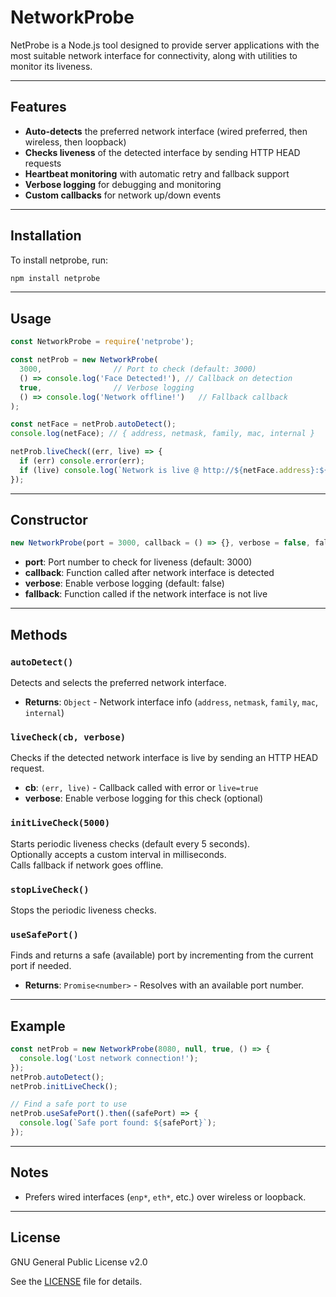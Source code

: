 # NetworkProbe

NetProbe is a Node.js tool designed to provide server applications with the most suitable network interface for connectivity, along with utilities to monitor its liveness.

---

## Features

- **Auto-detects** the preferred network interface (wired preferred, then wireless, then loopback)
- **Checks liveness** of the detected interface by sending HTTP HEAD requests
- **Heartbeat monitoring** with automatic retry and fallback support
- **Verbose logging** for debugging and monitoring
- **Custom callbacks** for network up/down events

---

## Installation

To install netprobe, run:

```bash
npm install netprobe
```

---

## Usage

```javascript
const NetworkProbe = require('netprobe');

const netProb = new NetworkProbe(
  3000,                // Port to check (default: 3000)
  () => console.log('Face Detected!'), // Callback on detection
  true,                // Verbose logging
  () => console.log('Network offline!')   // Fallback callback
);

const netFace = netProb.autoDetect();
console.log(netFace); // { address, netmask, family, mac, internal }

netProb.liveCheck((err, live) => {
  if (err) console.error(err);
  if (live) console.log(`Network is live @ http://${netFace.address}:${netProb.port}`);
});
```

---

## Constructor

```javascript
new NetworkProbe(port = 3000, callback = () => {}, verbose = false, fallback = () => {})
```

- **port**: Port number to check for liveness (default: 3000)
- **callback**: Function called after network interface is detected
- **verbose**: Enable verbose logging (default: false)
- **fallback**: Function called if the network interface is not live

---

## Methods

### `autoDetect()`

Detects and selects the preferred network interface.

- **Returns**: `Object` - Network interface info (`address`, `netmask`, `family`, `mac`, `internal`)

### `liveCheck(cb, verbose)`

Checks if the detected network interface is live by sending an HTTP HEAD request.

- **cb**: `(err, live)` - Callback called with error or `live=true`
- **verbose**: Enable verbose logging for this check (optional)

### `initLiveCheck(5000)`

Starts periodic liveness checks (default every 5 seconds).  
Optionally accepts a custom interval in milliseconds.  
Calls fallback if network goes offline.

### `stopLiveCheck()`

Stops the periodic liveness checks.

### `useSafePort()`

Finds and returns a safe (available) port by incrementing from the current port if needed.

- **Returns**: `Promise<number>` - Resolves with an available port number.

---

## Example

```javascript
const netProb = new NetworkProbe(8080, null, true, () => {
  console.log('Lost network connection!');
});
netProb.autoDetect();
netProb.initLiveCheck();

// Find a safe port to use
netProb.useSafePort().then((safePort) => {
  console.log(`Safe port found: ${safePort}`);
});
```

---

## Notes
- Prefers wired interfaces (`enp*`, `eth*`, etc.) over wireless or loopback.

---

## License

GNU General Public License v2.0

See the [LICENSE](./LICENSE) file for details.
